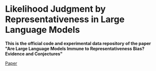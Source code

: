 # Likelihood Judgment by Representativeness in Large Language Models

**This is the official code and experimental data repository of the paper "Are Large Language Models Immune to Representativeness Bias? Evidence and Conjectures"**

[Paper](https://papers.ssrn.com/sol3/papers.cfm?abstract_id=4976447)


